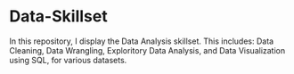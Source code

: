 # Data-Skillset

In this repository, I display the Data Analysis skillset. This includes: Data Cleaning, Data Wrangling, Exploritory Data Analysis, and Data Visualization using SQL, for various datasets.
